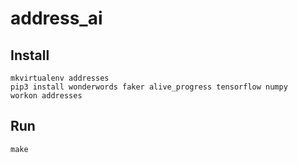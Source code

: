 # address_ai

## Install
```shell
mkvirtualenv addresses
pip3 install wonderwords faker alive_progress tensorflow numpy
workon addresses
```

## Run
```shell
make
```
